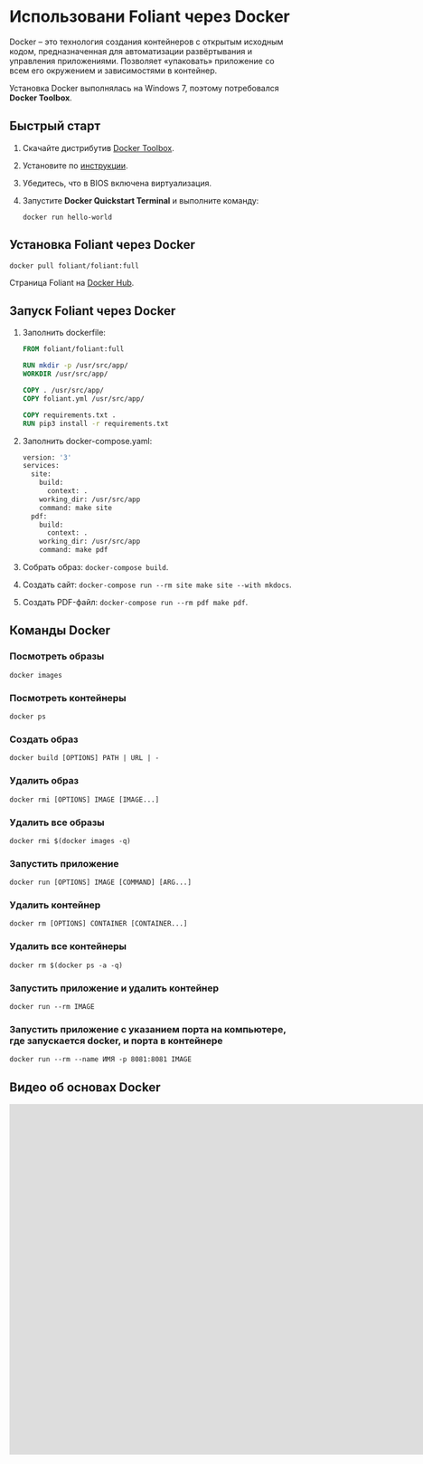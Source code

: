 # Использовани Foliant через Docker

Docker – это технология создания контейнеров с открытым исходным кодом, предназначенная для автоматизации развёртывания и управления приложениями. Позволяет «упаковать» приложение со всем его окружением и зависимостями в контейнер.

Установка Docker выполнялась на Windows 7, поэтому потребовался **Docker Toolbox**.

## Быстрый старт

1. Скачайте дистрибутив [Docker Toolbox](https://github.com/docker/toolbox/releases).
2. Установите по [инструкции](https://docs.docker.com/toolbox/toolbox_install_windows/).
3. Убедитесь, что в BIOS включена виртуализация.
4. Запустите **Docker Quickstart Terminal** и выполните команду:
    
    ```
    docker run hello-world
    ```

## Установка Foliant через Docker

```
docker pull foliant/foliant:full
```

Страница Foliant на [Docker Hub](https://hub.docker.com/r/foliant/foliant).

## Запуск Foliant через Docker

1. Заполнить dockerfile:

    ```dockerfile
    FROM foliant/foliant:full
    
    RUN mkdir -p /usr/src/app/
    WORKDIR /usr/src/app/
    
    COPY . /usr/src/app/
    COPY foliant.yml /usr/src/app/
    
    COPY requirements.txt .
    RUN pip3 install -r requirements.txt
    
    ```

2. Заполнить docker-compose.yaml:

    ```dockerfile
    version: '3'
    services:
      site:
        build:
          context: .
        working_dir: /usr/src/app
        command: make site
      pdf:
        build:
          context: .
        working_dir: /usr/src/app
        command: make pdf
    ```

3. Собрать образ: `docker-compose build`.
4. Создать сайт: `docker-compose run --rm site make site --with mkdocs`.
5. Создать PDF-файл: `docker-compose run --rm pdf make pdf`.

## Команды Docker

### Посмотреть образы

```
docker images
```

### Посмотреть контейнеры

```
docker ps
```

### Создать образ

```
docker build [OPTIONS] PATH | URL | -
```

### Удалить образ

```
docker rmi [OPTIONS] IMAGE [IMAGE...]
```

### Удалить все образы

```
docker rmi $(docker images -q)
```

### Запустить приложение

```
docker run [OPTIONS] IMAGE [COMMAND] [ARG...]
```

### Удалить контейнер

```
docker rm [OPTIONS] CONTAINER [CONTAINER...]
```

### Удалить все контейнеры

```
docker rm $(docker ps -a -q)
```

### Запустить приложение и удалить контейнер

```
docker run --rm IMAGE
```

### Запустить приложение с указанием порта на компьютере, где запускается docker, и порта в контейнере

```
docker run --rm --name ИМЯ -p 8081:8081 IMAGE
```

## Видео об основах Docker

<iframe width="1583" height="620" src="https://www.youtube.com/embed/QF4ZF857m44" frameborder="0" allow="accelerometer; autoplay; encrypted-media; gyroscope; picture-in-picture" allowfullscreen></iframe>
